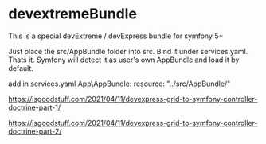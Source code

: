 # devextremeBundle

This is a special devExtreme / devExpress bundle for symfony 5+

Just place the src/AppBundle folder into src. Bind it under services.yaml. Thats it. Symfony will detect it as user's own AppBundle and load it by default.

add in services.yaml
App\AppBundle\:
    resource: "../src/AppBundle/"

https://isgoodstuff.com/2021/04/11/devexpress-grid-to-symfony-controller-doctrine-part-1/

https://isgoodstuff.com/2021/04/11/devexpress-grid-to-symfony-controller-doctrine-part-2/
